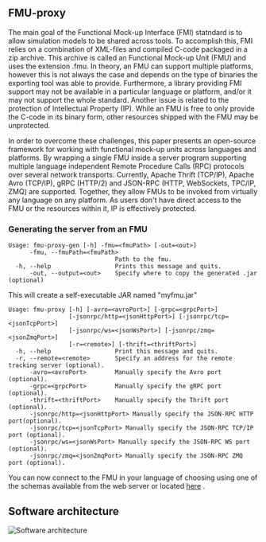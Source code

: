## FMU-proxy

The main goal of the Functional Mock-up Interface (FMI) statndard is to allow simulation models to be shared across tools. To accomplish this, FMI relies on a combination of XML-files and compiled C-code packaged in a zip archive. This archive is called an Functional Mock-up Unit (FMU) and uses the extension .fmu. In theory, an FMU can support multiple platforms, however this is not always the case and depends on the type of binaries the exporting tool was able to provide. Furthermore, a library providing FMI support may not be available in a particular language or platform, and/or it may not support the whole standard. Another issue is related to the protection of Intellectual Property (IP). While an FMU is free to only provide the C-code in its binary form, other resources shipped with the FMU may be unprotected.   

In order to overcome these challenges, this paper presents an open-source framework for working with functional mock-up units across languages and platforms. By wrapping a single FMU inside a server program supporting multiple language independent Remote Procedure Calls (RPC) protocols over several network transports. Currently, Apache Thrift (TCP/IP), Apache Avro (TCP/IP), gRPC (HTTP/2) and JSON-RPC (HTTP, WebSockets, TPC/IP, ZMQ) are supported. Together, they allow FMUs to be invoked from virtually any language on any platform.
As users don't have direct access to the FMU or the resources within it, IP is effectively protected. 


### Generating the server from an FMU

```
Usage: fmu-proxy-gen [-h] -fmu=<fmuPath> [-out=<out>]
      -fmu, --fmuPath=<fmuPath>
                              Path to the fmu.
  -h, --help                  Prints this message and quits.
      -out, --output=<out>    Specify where to copy the generated .jar (optional)
```

This will create a self-executable JAR named "myfmu.jar"

```
Usage: fmu-proxy [-h] [-avro=<avroPort>] [-grpc=<grpcPort>]
                 [-jsonrpc/http=<jsonHttpPort>] [-jsonrpc/tcp=<jsonTcpPort>]
                 [-jsonrpc/ws=<jsonWsPort>] [-jsonrpc/zmq=<jsonZmqPort>]
                 [-r=<remote>] [-thrift=<thriftPort>]
  -h, --help                  Print this message and quits.
  -r, --remote=<remote>       Specify an address for the remote tracking server (optional).
      -avro=<avroPort>        Manually specify the Avro port (optional).
      -grpc=<grpcPort>        Manually specify the gRPC port (optional).
      -thrift=<thriftPort>    Manually specify the Thrift port (optional).
      -jsonrpc/http=<jsonHttpPort> Manually specify the JSON-RPC HTTP port(optional).
      -jsonrpc/tcp=<jsonTcpPort> Manually specify the JSON-RPC TCP/IP port (optional).
      -jsonrpc/ws=<jsonWsPort> Manually specify the JSON-RPC WS port (optional).
      -jsonrpc/zmq=<jsonZmqPort> Manually specify the JSON-RPC ZMQ port (optional).
```

You can now connect to the FMU in your language of choosing using one of the schemas available from the web server or located [here](rpc-definitions) . 

## Software architecture

![Software architecture](http://folk.ntnu.no/laht/files/figures/fmu-proxy.PNG)


